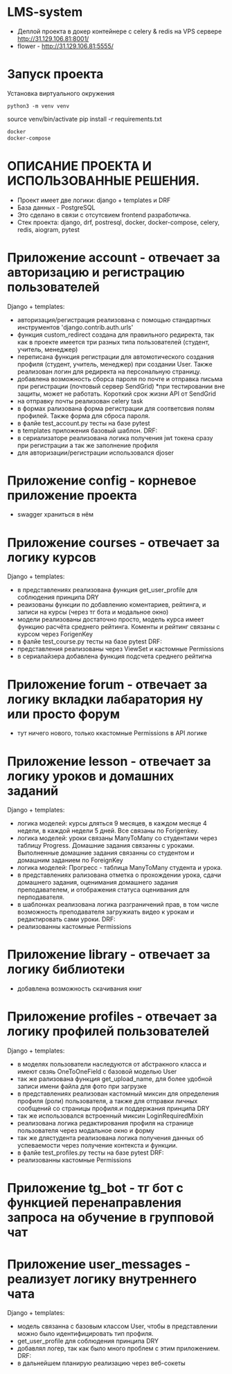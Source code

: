 # LMS-system
- Деплой проекта в докер контейнере с celery & redis на VPS сервере http://31.129.106.81:8001/
- flower - http://31.129.106.81:5555/
# Запуск проекта
Установка виртуального окружения
```angular2htm
python3 -m venv venv
```
source venv/bin/activate
pip install -r requirements.txt

```bash
docker
docker-compose
```




# ОПИСАНИЕ ПРОЕКТА И ИСПОЛЬЗОВАННЫЕ РЕШЕНИЯ.
- Проект имеет две логики: django + templates и DRF
- База данных - PostgreSQL
- Это сделано в связи с отсутсвием frontend разработичка.
- Стек проекта: django, drf, postresql, docker, docker-compose, celery, redis, aiogram, pytest
# Приложение account - отвечает за авторизацию и регистрацию пользователей
Django + templates: 
- авторизация/регистрация реализована с помощью стандартных инструментов 'django.contrib.auth.urls'
- функция custom_redirect создана для правильного редиректа, так как в проекте имеется три разных типа пользователей (студент, учитель, менеджер)
- переписана функция регистрации для автомотического создания профиля (студент, учитель, менеджер) при создании User. Также реализован логин для редиректа на персональную страницу.
- добавлена возможность сборса пароля по почте и отправка письма при регистрации (почтовый сервер SendGrid) *при тестировании вне защиты, может не работать. Короткий срок жизни API от SendGrid
- на отправку почты реализован celery task
- в формах рализована форма регистрации для соответсвия полям профилей. Также форма для сброса пароля.
- в фалйе test_account.py тесты на базе pytest
- в templates приложения базовый шаблон.
DRF:
- в сериализаторе реализована логика получения jwt токена сразу при регистрации а так же заполнение профиля
- для авторизации/регистрации использовался djoser
# Приложение config - корневое приложение проекта
- swagger храниться в нём
# Приложение courses - отвечает за логику курсов
Django + templates: 
- в представлениях реализована функция get_user_profile для соблюдения принципа DRY
- реаизованы функции по добавлению коментариев, рейтинга, и записи на курсы (через тг бота и модальное окно)
- модели реализованы достаточно просто, модель курса имеет функцию расчёта среднего рейтинга. Коменты и рейтинг связаны с курсом через ForigenKey
- в фалйе test_course.py тесты на базе pytest
DRF:
- представления реализованы через ViewSet и кастомные Permissions
- в сериалайзера добавлена функция подсчета среднего рейтигна
# Приложение forum - отвечает за логику вкладки лабаратория ну или просто форум
- тут ничего нового, только ккастомные Permissions в API логике
# Приложение lesson - отвечает за логику уроков и домашних заданий
Django + templates: 
- логика моделей: курсы дляться 9 месяцев, в каждом месяце 4 недели, в каждой недели 5 дней. Все связаны по Forigenkey.
- логика моделей: уроки связаны ManyToMany со студентами через таблицу Progress. Домашние задания связанны с уроками. Выполненные домашние задания связанны со студентом и домашним заданием по ForeignKey
- логика моделей: Прогресс - таблица ManyToMany студента и урока.
- в представлениях рализована отметка о прохождении урока, сдачи домашнего задания, оценимания домашнего задания преподавателем, и отображения статуса оценивания для перподавателя.
- в шаблонках реализована логика разграничений прав, в том числе возможность преподавателя загружиать видео к урокам и редактировать сами уроки.
DRF:
- реализованны кастомные Permissions
# Приложение library - отвечает за логику библиотеки
- добавлена возможность скачивания книг
# Приложение profiles - отвечает за логику профилей пользователей
Django + templates: 
- в моделях пользователи наследуются от абстракного класса и имеют свзяь OneToOneField с базовой моделью User
- так же рализована функция get_upload_name, для более удобной записи имени файла для фото при загрузке
- в представлениях реализован кастомный миксин для определения профиля (роли) пользователя, а также для отправки личных сообщений со страницы профиля.и поддержания принципа DRY
- так же использовался встроенный миксин LoginRequiredMixin
- реализована логика редактирования профиля на странице пользователя через модальное окно и форму
- так же длястудента реализована логика получения данных об успеваемости через получение контекста и функции.
- в фалйе test_profiles.py тесты на базе pytest
DRF:
- реализованны кастомные Permissions
# Приложение tg_bot - тг бот с функцией перенаправления запроса на обучение в групповой чат
# Приложение user_messages - реализует логику внутреннего чата
Django + templates: 
- модель связанна с базовым классом User, чтобы в представлении можно было идентифицировать тип профиля.
- get_user_profile для соблюдения принципа DRY
- добавлял логер, так как было много проблем с этим приложением.
DRF:
- в дальнейшем планирую реализацию через веб-сокеты
